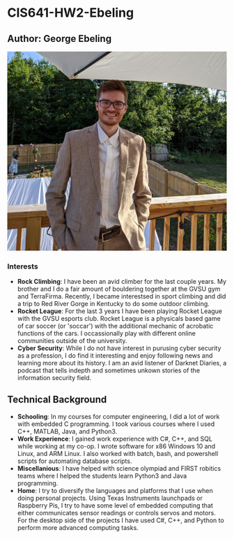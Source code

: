 # CIS641-HW2-Ebeling

## Author: George Ebeling

![Image of George Ebeling](./assets/IMG_20200702_182332.jpg "George Ebeling")

### Interests

* **Rock Climbing**: I have been an avid climber for the last couple years. My brother and I do a fair amount of bouldering together at the GVSU gym and TerraFirma. Recently, I became interestsed in sport climbing and did a trip to Red River Gorge in Kentucky to do some outdoor climbing.
* **Rocket League**: For the last 3 years I have been playing Rocket League with the GVSU esports club. Rocket League is a physicals based game of car soccer (or 'soccar') with the additional mechanic of acrobatic functions of the cars. I occassionally play with different online communities outside of the university.
* **Cyber Security**: While I do not have interest in purusing cyber security as a profession, I do find it interesting and enjoy following news and learning more about its history. I am an avid listener of Darknet Diaries, a podcast that tells indepth and sometimes unkown stories of the information security field.

## Technical Background

* **Schooling**: In my courses for computer engineering, I did a lot of work with embedded C programming. I took various courses where I used C++, MATLAB, Java, and Python3. 
* **Work Experience**: I gained work experience with C#, C++, and SQL while working at my co-op. I wrote software for x86 Windows 10 and Linux, and ARM Linux. I also worked with batch, bash, and powershell scripts for automating database scripts.
* **Miscellanious**: I have helped with science olympiad and FIRST robitics teams where I helped the students learn Python3 and Java programming.
* **Home**: I try to diversify the languages and platforms that I use when doing personal projects. Using Texas Instruments launchpads or Raspberry Pis, I try to have some level of embedded computing that either communicates sensor readings or controls servos and motors. For the desktop side of the projects I have used C#, C++, and Python to perform more advanced computing tasks.

